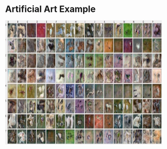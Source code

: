 # Artificial Art Example
<img src="https://github.com/joaopauloschuler/neural-api/blob/master/docs/art2.jpg" height="400">
